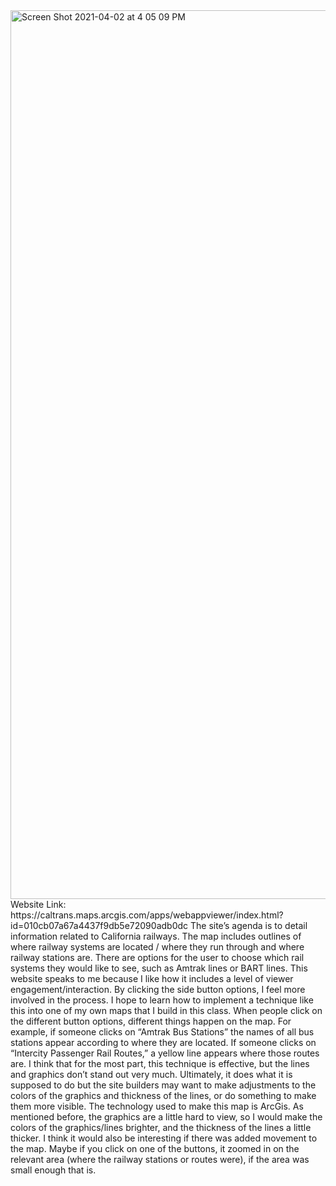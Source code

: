 <img width="1422" alt="Screen Shot 2021-04-02 at 4 05 09 PM" src="https://user-images.githubusercontent.com/66709294/113486943-0b2ee900-946a-11eb-9003-b76b0e4c5da1.png">
Website Link: https://caltrans.maps.arcgis.com/apps/webappviewer/index.html?id=010cb07a67a4437f9db5e72090adb0dc
The site’s agenda is to detail information related to California railways. The map includes outlines of where railway systems are located / where they run through and where railway stations are. There are options for the user to choose which rail systems they would like to see, such as Amtrak lines or BART lines.
This website speaks to me because I like how it includes a level of viewer engagement/interaction. By clicking the side button options, I feel more involved in the process. I hope to learn how to implement a technique like this into one of my own maps that I build in this class. 
When people click on the different button options, different things happen on the map. For example, if someone clicks on “Amtrak Bus Stations” the names of all bus stations appear according to where they are located. If someone clicks on “Intercity Passenger Rail Routes,” a yellow line appears where those routes are. I think that for the most part, this technique is effective, but the lines and graphics don’t stand out very much. Ultimately, it does what it is supposed to do but the site builders may want to make adjustments to the colors of the graphics and thickness of the lines, or do something to make them more visible.
The technology used to make this map is ArcGis. 
As mentioned before, the graphics are a little hard to view, so I would make the colors of the graphics/lines brighter, and the thickness of the lines a little thicker. I think it would also be interesting if there was added movement to the map. Maybe if you click on one of the buttons, it zoomed in on the relevant area (where the railway stations or routes were), if the area was small enough that is. 
